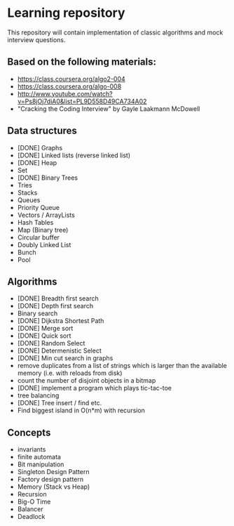 # Learning repository

This repository will contain implementation of classic algorithms and mock interview questions.

## Based on the following materials:
* https://class.coursera.org/algo2-004
* https://class.coursera.org/algo-008
* http://www.youtube.com/watch?v=Ps8jOj7diA0&list=PL9D558D49CA734A02
* "Cracking the Coding Interview" by Gayle Laakmann McDowell

## Data structures
* [DONE] Graphs
* [DONE] Linked lists (reverse linked list)
* [DONE] Heap
* Set
* [DONE] Binary Trees
* Tries
* Stacks
* Queues
* Priority Queue
* Vectors / ArrayLists
* Hash Tables
* Map (Binary tree)
* Circular buffer
* Doubly Linked List
* Bunch
* Pool

## Algorithms
* [DONE] Breadth first search
* [DONE] Depth first search
* Binary search
* [DONE] Dijkstra Shortest Path
* [DONE] Merge sort
* [DONE] Quick sort
* [DONE] Random Select
* [DONE] Determenistic Select
* [DONE] Min cut search in graphs
* remove duplicates from a list of strings which is larger than the available memory (i.e. with reloads from disk)
* count the number of disjoint objects in a bitmap
* [DONE] implement a program which plays tic-tac-toe
* tree balancing
* [DONE] Tree insert / find etc.
* Find biggest island in O(n*m) with recursion

## Concepts
* invariants
* finite automata
* Bit manipulation
* Singleton Design Pattern
* Factory design pattern
* Memory (Stack vs Heap)
* Recursion
* Big-O Time
* Balancer
* Deadlock
